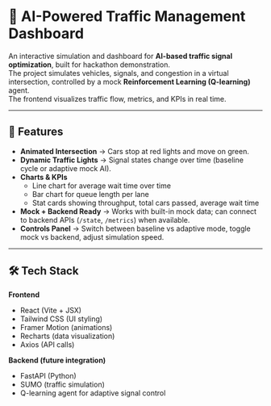 # 🚦 AI-Powered Traffic Management Dashboard

An interactive simulation and dashboard for **AI-based traffic signal optimization**, built for hackathon demonstration.  
The project simulates vehicles, signals, and congestion in a virtual intersection, controlled by a mock **Reinforcement Learning (Q-learning)** agent.  
The frontend visualizes traffic flow, metrics, and KPIs in real time.

---

## 📌 Features
- **Animated Intersection** → Cars stop at red lights and move on green.
- **Dynamic Traffic Lights** → Signal states change over time (baseline cycle or adaptive mock AI).
- **Charts & KPIs**  
  - Line chart for average wait time over time  
  - Bar chart for queue length per lane  
  - Stat cards showing throughput, total cars passed, average wait time  
- **Mock + Backend Ready** → Works with built-in mock data; can connect to backend APIs (`/state`, `/metrics`) when available.
- **Controls Panel** → Switch between baseline vs adaptive mode, toggle mock vs backend, adjust simulation speed.

---

## 🛠️ Tech Stack
**Frontend**
- React (Vite + JSX)
- Tailwind CSS (UI styling)
- Framer Motion (animations)
- Recharts (data visualization)
- Axios (API calls)

**Backend (future integration)**
- FastAPI (Python)
- SUMO (traffic simulation)
- Q-learning agent for adaptive signal control



